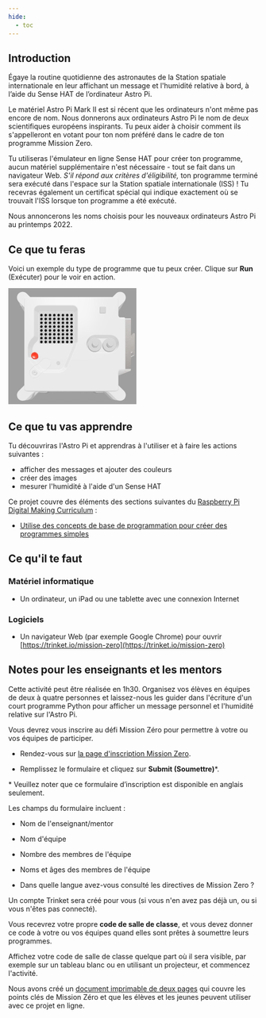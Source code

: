 ```yaml
---
hide:
  - toc
---
```


## Introduction

Égaye la routine quotidienne des astronautes de la Station spatiale internationale en leur affichant un message et l'humidité relative à bord, à l’aide du Sense HAT de l’ordinateur Astro Pi.

Le matériel Astro Pi Mark II est si récent que les ordinateurs n'ont même pas encore de nom. Nous donnerons aux ordinateurs Astro Pi le nom de deux scientifiques européens inspirants. Tu peux aider à choisir comment ils s'appelleront en votant pour ton nom préféré dans le cadre de ton programme Mission Zero.

Tu utiliseras l'émulateur en ligne Sense HAT pour créer ton programme, aucun matériel supplémentaire n'est nécessaire - tout se fait dans un navigateur Web. *S'il répond aux critères d'éligibilité,* ton programme terminé sera exécuté dans l'espace sur la Station spatiale internationale (ISS) ! Tu recevras également un certificat spécial qui indique exactement où se trouvait l'ISS lorsque ton programme a été exécuté.

Nous annoncerons les noms choisis pour les nouveaux ordinateurs Astro Pi au printemps 2022.

## Ce que tu feras

Voici un exemple du type de programme que tu peux créer. Clique sur **Run** (Exécuter) pour le voir en action.

![L'émulateur Trinket Sense HAT exécutant un exemple de programme qui fait défiler la valeur d'humidité sur la matrice LED, puis affiche une image d'un poisson](images/M0_4.gif)

## Ce que tu vas apprendre

Tu découvriras l'Astro Pi et apprendras à l'utiliser et à faire les actions suivantes :
+ afficher des messages et ajouter des couleurs
+ créer des images
+ mesurer l'humidité à l'aide d'un Sense HAT

Ce projet couvre des éléments des sections suivantes du [Raspberry Pi Digital Making Curriculum](http://rpf.io/curriculum) :

+ [Utilise des concepts de base de programmation pour créer des programmes simples](https://curriculum.raspberrypi.org/programming/creator/)

## Ce qu'il te faut

### Matériel informatique

+ Un ordinateur, un iPad ou une tablette avec une connexion Internet

### Logiciels

+ Un navigateur Web (par exemple Google Chrome) pour ouvrir [https://trinket.io/mission-zero](https://trinket.io/mission-zero)

## Notes pour les enseignants et les mentors

Cette activité peut être réalisée en 1h30. Organisez vos élèves en équipes de deux à quatre personnes et laissez-nous les guider dans l'écriture d'un court programme Python pour afficher un message personnel et l'humidité relative sur l'Astro Pi.

Vous devrez vous inscrire au défi Mission Zéro pour permettre à votre ou vos équipes de participer.

+ Rendez-vous sur [la page d'inscription Mission Zero](https://trinket.io/mission-zero/register).

+ Remplissez le formulaire et cliquez sur **Submit (Soumettre)**\*.

\* Veuillez noter que ce formulaire d’inscription est disponible en anglais seulement.

Les champs du formulaire incluent :  

* Nom de l'enseignant/mentor    

* Nom d'équipe  

* Nombre des membres de l'équipe  

* Noms et âges des membres de l'équipe  

* Dans quelle langue avez-vous consulté les directives de Mission Zero ?

Un compte Trinket sera créé pour vous (si vous n'en avez pas déjà un, ou si vous n'êtes pas connecté).

Vous recevrez votre propre **code de salle de classe**, et vous devez donner ce code à votre ou vos équipes quand elles sont prêtes à soumettre leurs programmes.

Affichez votre code de salle de classe quelque part où il sera visible, par exemple sur un tableau blanc ou en utilisant un projecteur, et commencez l'activité.

 Nous avons créé un [document imprimable de deux pages](http://rpf.io/mz-printout) qui couvre les points clés de Mission Zéro et que les élèves et les jeunes peuvent utiliser avec ce projet en ligne.
